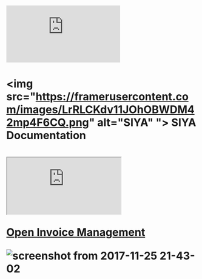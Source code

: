![HTML](https://mcp-testing-airflow.s3.ap-south-1.amazonaws.com/invoice_management.html)

# <img src="https://framerusercontent.com/images/LrRLCKdv11JOhOBWDM42mp4F6CQ.png" alt="SIYA" "> SIYA Documentation

# <iframe src="https://mcp-testing-airflow.s3.ap-south-1.amazonaws.com/invoice_management.html" alt="SIYA" > SIYA Documentation

# SIYA Documentation

<img src="https://framerusercontent.com/images/LrRLCKdv11JOhOBWDM42mp4F6CQ.png" 
     alt="SIYA" 
     style="width:40px; height:40px;">

<iframe src="https://mcp-testing-airflow.s3.ap-south-1.amazonaws.com/invoice_management.html">
</iframe>

[Open Invoice Management](https://mcp-testing-airflow.s3.ap-south-1.amazonaws.com/invoice_management.html)


![screenshot from 2017-11-25 21-43-02](https://user-images.githubusercontent.com/1908863/33236942-aa809c1c-d229-11e7-9c4b-9a680fd852ed.png)
